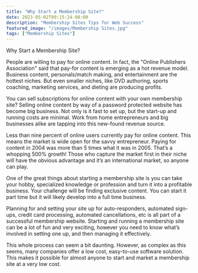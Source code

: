 ```yaml
---
title: "Why Start a Membership Site?"
date: 2023-05-02T09:15:24-08:00
description: "Membership Sites Tips for Web Success"
featured_image: "/images/Membership Sites.jpg"
tags: ["Membership Sites"]
---
```


Why Start a Membership Site?

People are willing to pay for online content. In fact, the "Online Publishers Association" said that pay-for content is emerging as a hot revenue model. Business content, personals/match making, and entertainment are the hottest niches. But even smaller niches, like DVD authoring, sports coaching, marketing services, and dieting are producing profits. 

You can sell subscriptions for online content with your own membership site? Selling online content by way of a password protected website has become big business. Not only is it fast to set up, but the start-up and running costs are minimal. Work from home entrepreneurs and big businesses alike are tapping into this new-found revenue source. 

Less than nine percent of online users currently pay for online content. This means the market is wide open for the savvy entrepreneur. Paying for content in 2004 was more than 5 times what it was in 2005. That’s a whopping 500% growth! Those who capture the market first in their niche will have the obvious advantage and it’s an international market, so anyone can play. 

One of the great things about starting a membership site is you can take your hobby, specialized knowledge or profession and turn it into a profitable business. Your challenge will be finding exclusive content. You can start it part time but it will likely develop into a full time business. 

Planning for and setting your site up for auto-responders, automated sign-ups, credit card processing, automated cancellations, etc is all part of a successful membership website. Starting and running a membership site can be a lot of fun and very exciting, however you need to know what’s involved in setting one up, and then managing it effectively.

This whole process can seem a bit daunting. However, as complex as this seems, many companies offer a low cost, easy-to-use software solution. This makes it possible for almost anyone to start and market a membership site at a very low cost.



